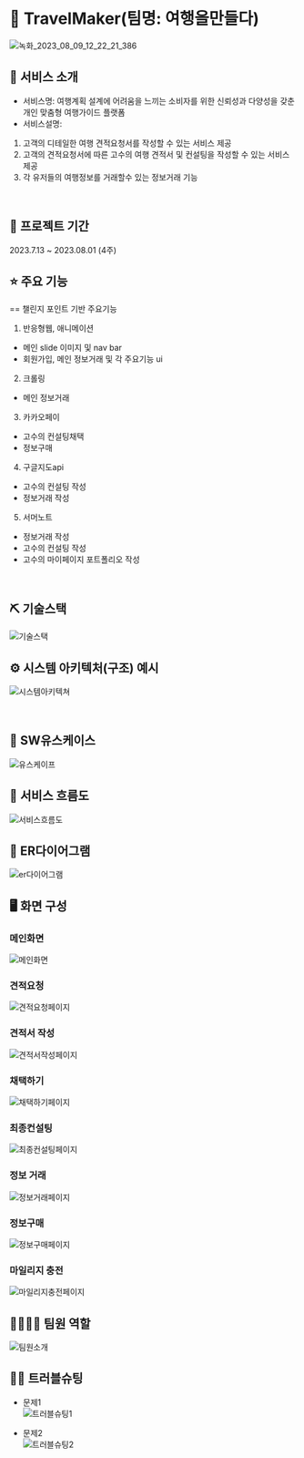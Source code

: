# 📎 TravelMaker(팀명: 여행을만들다)
![녹화_2023_08_09_12_22_21_386](https://github.com/2023-SMHRD-SW-DataDesign-1/TravelMaker/assets/134501995/3bc99bf8-54a3-442f-aa98-ea4cb3212d59)





## 👀 서비스 소개
* 서비스명:  여행계획 설계에 어려움을 느끼는 소비자를 위한 신뢰성과 다양성을 갖춘 개인 맞춤형 여행가이드 플랫폼
* 서비스설명:
1. 고객의 디테일한 여행 견적요청서를 작성할 수 있는 서비스 제공
2. 고객의 견적요청서에 따른 고수의 여행 견적서 및 컨설팅을 작성할 수 있는 서비스 제공
3. 각 유저들의 여행정보를 거래할수 있는 정보거래 기능
<br>

## 📅 프로젝트 기간
2023.7.13 ~ 2023.08.01 (4주)
<br>

## ⭐ 주요 기능
== 챌린지 포인트 기반 주요기능
1. 반응형웹, 애니메이션
- 메인 slide 이미지 및 nav bar
- 회원가입, 메인 정보거래 및 각 주요기능 ui
2. 크롤링
- 메인 정보거래
3. 카카오페이
- 고수의 컨설팅채택
- 정보구매
4. 구글지도api
- 고수의 컨설팅 작성
- 정보거래 작성
5. 서머노트
- 정보거래 작성 
- 고수의 컨설팅 작성
- 고수의 마이페이지 포트폴리오 작성
<br>

## ⛏ 기술스택
![기술스택](https://github.com/2023-SMHRD-SW-DataDesign-1/TravelMaker/assets/134493617/d42b8bc9-309e-4bf2-bb50-1463ee0e6107)
<br>

## ⚙ 시스템 아키텍처(구조) 예시 
![시스템아키텍쳐](https://github.com/2023-SMHRD-SW-DataDesign-1/TravelMaker/assets/134493617/f28479f0-7657-4e41-a6ee-2090a038866c)

<br>

## 📌 SW유스케이스
![유스케이프](https://github.com/2023-SMHRD-SW-DataDesign-1/TravelMaker/assets/134493617/12bb539e-5e3e-4f96-9a49-4cc99b95e45a)
<br>

## 📌 서비스 흐름도
![서비스흐름도](https://github.com/2023-SMHRD-SW-DataDesign-1/TravelMaker/assets/134493617/e5ed1e68-9934-4caa-b628-0b31e8139814)
<br>

## 📌 ER다이어그램
![er다이어그램](https://github.com/2023-SMHRD-SW-DataDesign-1/TravelMaker/assets/134501995/e3be3161-51fb-4e23-8a38-839511b6a948)
<br>

## 🖥 화면 구성

### 메인화면
![메인화면](https://github.com/2023-SMHRD-SW-DataDesign-1/TravelMaker/assets/134493617/f73bb436-ca06-457d-b728-ad3673d5f0fe)
<br>

### 견적요청
![견적요청페이지](https://github.com/2023-SMHRD-SW-DataDesign-1/TravelMaker/assets/134493617/e32569b9-bbbd-4d32-a128-894df3272a60)
<br>

### 견적서 작성
![견적서작성페이지](https://github.com/2023-SMHRD-SW-DataDesign-1/TravelMaker/assets/134493617/43cda7f9-db36-4514-816b-315a9a8d9c1b)
<br>

### 채택하기
![채택하기페이지](https://github.com/2023-SMHRD-SW-DataDesign-1/TravelMaker/assets/134493617/d4cf4465-18f8-47c8-b1d7-084e1cd6d5ac)
<br>

### 최종컨설팅
![최종컨설팅페이지](https://github.com/2023-SMHRD-SW-DataDesign-1/TravelMaker/assets/134493617/cd0f9628-bfcf-4256-8b02-547d7e0f3104)
<br>

### 정보 거래
![정보거래페이지](https://github.com/2023-SMHRD-SW-DataDesign-1/TravelMaker/assets/134493617/69ce4279-e304-455e-a164-b03f41afed20)
<br>

### 정보구매
![정보구매페이지](https://github.com/2023-SMHRD-SW-DataDesign-1/TravelMaker/assets/134493617/a514d768-61ef-4107-9632-c806f17c44dd)
<br>

### 마일리지 충전
![마일리지충전페이지](https://github.com/2023-SMHRD-SW-DataDesign-1/TravelMaker/assets/134493617/c2e50206-dd8e-4da8-aa8a-84d325940343)
<br>

## 👨‍👩‍👦‍👦 팀원 역할
![팀원소개](https://github.com/2023-SMHRD-SW-DataDesign-1/TravelMaker/assets/134493617/d24cb6d1-fb62-4958-9a32-881e31bfdd93)
<br>


## 🤾‍♂️ 트러블슈팅
* 문제1<br>
![트러블슈팅1](https://github.com/2023-SMHRD-SW-DataDesign-1/TravelMaker/assets/134493617/84f69ccf-fe2a-45e9-8db7-b8c5134763d3)
 
* 문제2<br>
![트러블슈팅2](https://github.com/2023-SMHRD-SW-DataDesign-1/TravelMaker/assets/134493617/fb6e7e2d-0c6b-4ab0-8b45-c1580bb63271)

